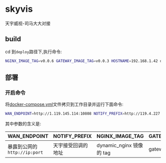 # skyvis

天宇威视-司马大大对接

## build

cd 到`deploy`路径下,执行命令:

```bash
NGINX_IMAGE_TAG=v0.0.6 GATEWAY_IMAGE_TAG=v0.0.3 HOSTNAME=192.168.1.42 docker-compose build
```

## 部署

### 开启命令

将[docker-compose.yml](deploy/docker-compose.yml)文件拷贝到工作目录并运行下面命令:

```bash
WAN_ENDPOINT=http://1.119.145.114:10808 NOTIFY_PREFIX=http://119.4.227.238:18084/skyvis NGINX_IMAGE_TAG=v0.0.6 GATEWAY_IMAGE_TAG=dev HOSTNAME=192.168.1.12 docker-compose up -d
```

其中参数的含义是:

| WAN_ENDPOINT                 | NOTIFY_PREFIX      | NGINX_IMAGE_TAG          | GATEWAY_IMAGE_TAG      |
| ---------------------------- | ------------------ | ------------------------ | ---------------------- |
| 暴露到公网的`http://ip:port` | 天宇接受回调的地址 | dynamic_nginx 镜像的 tag | gateway 服务镜像的 tag |
